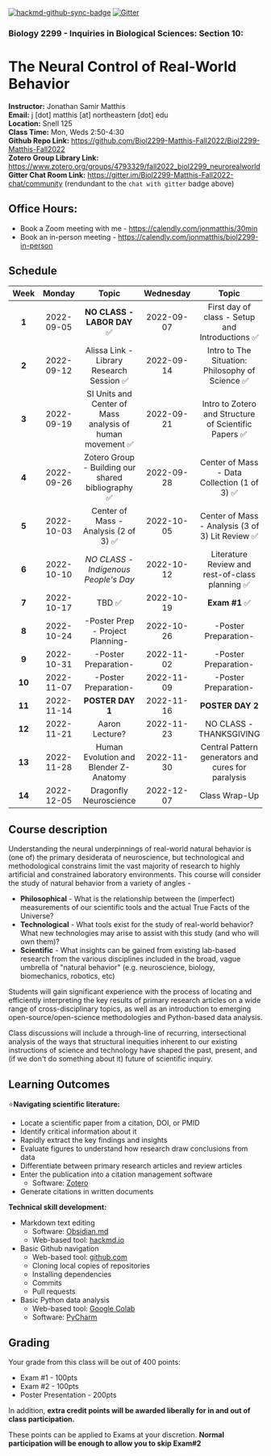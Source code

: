 [![hackmd-github-sync-badge](https://hackmd.io/GsMNof8IRm61DvvJTsCZgA/badge)](https://hackmd.io/GsMNof8IRm61DvvJTsCZgA) 
[![Gitter](https://badges.gitter.im/Biol2299-Matthis-Fall2022-chat/community.svg)](https://gitter.im/Biol2299-Matthis-Fall2022-chat/community?utm_source=badge&utm_medium=badge&utm_campaign=pr-badge)

### Biology 2299 - Inquiries in Biological Sciences: Section 10: 
# The Neural Control of Real-World Behavior

**Instructor:** Jonathan Samir Matthis  
**Email:** j [dot] matthis [at] northeastern [dot] edu  
**Location:** Snell 125    
**Class Time:** Mon, Weds 2:50-4:30  
**Github Repo Link:** https://github.com/Biol2299-Matthis-Fall2022/Biol2299-Matthis-Fall2022  
**Zotero Group Library Link:** https://www.zotero.org/groups/4793329/fall2022_biol2299_neurorealworld
**Gitter Chat Room Link:** https://gitter.im/Biol2299-Matthis-Fall2022-chat/community (rendundant to the `chat with gitter` badge above)

## Office Hours:
 - Book a Zoom meeting with me - https://calendly.com/jonmatthis/30min
 - Book an in-person meeting - https://calendly.com/jonmatthis/biol2299-in-person

## Schedule
| **Week** | **Monday** |                          **Topic**                           | **Wednesday** |                                         **Topic**                                         |
|:---:|:------:|:------------------------------------------------------------:|:----:|:-----------------------------------------------------------------------------------------:|
|  **1**   | 2022-09-05 |               **NO CLASS - LABOR DAY**      ✅                |  2022-09-07   |                      First day of class - Setup and Introductions  ✅                      |  
|  **2**   | 2022-09-12 |         Alissa Link - Library Research Session    ✅          |  2022-09-14   | Intro to The Situation: Philosophy of Science   ✅ |  
|  **3**   | 2022-09-19 |  SI Units and Center of Mass analysis of human movement  ✅   |  2022-09-21   |            Intro to Zotero and Structure of Scientific Papers ✅           |  
|  **4**   | 2022-09-26 |     Zotero Group - Building our shared bibliography ✅       |  2022-09-28   |            Center of Mass -  Data Collection (1 of  3)  ✅            |   
|  **5**   | 2022-10-03 | Center of Mass -   Analysis (2 of 3) ✅ |  2022-10-05   |                  Center of Mass -   Analysis (3 of  3) Lit Review ✅                  |   
|  **6**   | 2022-10-10 |             *NO CLASS - Indigenous People's Day*             |  2022-10-12   |             Literature Review and rest-of-class planning     ✅             |   
|  **7**   | 2022-10-17 |                          TBD      ✅                          |  2022-10-19   |                                      **Exam #1**   ✅                                      |  
|  **8**   | 2022-10-24 |               -Poster Prep - Project Planning-               |  2022-10-26   |                                   -Poster Preparation-                                    |  
|  **9**   | 2022-10-31 |                     -Poster Preparation-                     |  2022-11-02   |                                   -Poster Preparation-                                    |  
|  **10**  | 2022-11-07 |                     -Poster Preparation-                     |  2022-11-09   |                                   -Poster Preparation-                                    |  
|  **11**  | 2022-11-14 |                       **POSTER DAY 1**                       |  2022-11-16   |                                     **POSTER DAY 2**                                      |  
|  **12**  | 2022-11-21 |                        Aaron Lecture?                        |  2022-11-23   |                                  NO CLASS - THANKSGIVING                                  |  
|  **13**  | 2022-11-28 |            Human Evolution and Blender Z-Anatomy             |  2022-11-30   |                    Central Pattern generators and cures for paralysis                     |  
|  **14**  | 2022-12-05 |                    Dragonfly Neuroscience                    |  2022-12-07   |                                       Class Wrap-Up                                        |  



## Course description

Understanding the neural underpinnings of real-world natural behavior is (one of) the primary desiderata of neuroscience, but technological and methodological constrains limit the vast majority of research to highly artificial and constrained laboratory environments. This course will consider the study of natural behavior from a variety of angles - 

- **Philosophical** - What is the relationship between the (imperfect) measurements of our scientific tools and the actual True Facts of the Universe?
- **Technological** - What tools exist for the study of real-world behavior? What new technologies may arise to assist with this study (and who will own them)?
- **Scientific** - What insights can be gained from existing lab-based research from the various disciplines included in the broad, vague umbrella of "natural behavior" (e.g. neuroscience, biology, biomechanics, robotics, etc)

Students will gain significant experience with the process of locating and efficiently interpreting the key results of primary research articles on a wide range of cross-disciplinary topics, as well as an introduction to emerging open-source/open-science methodologies and Python-based data analysis.

Class discussions will include a through-line of recurring, intersectional analysis of the ways that structural inequities inherent to our existing instructions of science and technology have shaped the past, present, and (if we don't do something about it) future of scientific inquiry.



## Learning Outcomes

⭐**Navigating scientific literature:**
- Locate a scientific paper from a citation, DOI, or PMID
- Identify critical information about it
- Rapidly extract the key findings and insights
- Evaluate figures to understand how research draw conclusions from data
- Differentiate between primary research articles and review articles
- Enter the publication into a citation management software 
    - Software: [Zotero](https://www.zotero.org/)
- Generate citations in written documents

**Technical skill development:**
- Markdown text editing
    - Software: [Obsidian.md](https://obsidian.md/)
    - Web-based tool: [hackmd.io](https://hackmd.io)
- Basic Github navigation
    - Web-based tool: [github.com](https://github.com)
    - Cloning local copies of repositories
    - Installing dependencies
    - Commits
    - Pull requests
- Basic Python data analysis
    - Web-based tool: [Google Colab](https://colab.google.com)
    - Software: [PyCharm](https://www.jetbrains.com/pycharm/)

## Grading

Your grade from this class will be out of 400 points:
- Exam #1 - 100pts
- Exam #2 - 100pts
- Poster Presentation - 200pts

In addition, **extra credit points will be awarded liberally for in and out of class participation.**

These points can be applied to Exams at your discretion. **Normal participation will be enough to allow you to skip Exam#2** 
